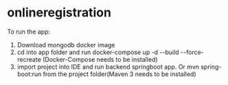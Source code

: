 # onlineregistration
To run the app:
1. Download mongodb docker image
2. cd into app folder and run docker-compose up -d --build --force-recreate (Docker-Compose needs to be installed)
3. import project into IDE and run backend springboot app. Or mvn spring-boot:run from the project folder(Maven 3 needs to be installed)

